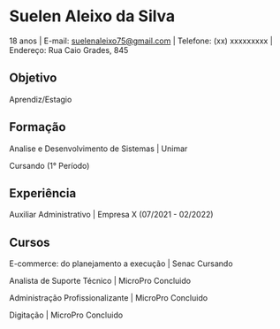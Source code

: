 # Suelen Aleixo da Silva 
18 anos | E-mail: suelenaleixo75@gmail.com | Telefone: (xx) xxxxxxxxx | Endereço: Rua Caio Grades, 845


##  Objetivo
Aprendiz/Estagio

##  Formação
Analise e Desenvolvimento de Sistemas | Unimar 

Cursando (1° Período)

##  Experiência 
Auxiliar Administrativo | Empresa X
(07/2021 - 02/2022)

##  Cursos 
E-commerce: do planejamento a execução | Senac
Cursando

Analista de Suporte Técnico | MicroPro
Concluido 

Administração Profissionalizante | MicroPro 
Concluido 

Digitação | MicroPro 
Concluido 
